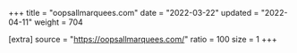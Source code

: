 +++
title = "oopsallmarquees.com"
date = "2022-03-22"
updated = "2022-04-11"
weight = 704

[extra]
source = "https://oopsallmarquees.com/"
ratio = 100
size = 1
+++
